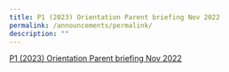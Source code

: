 ```yaml
---
title: P1 (2023) Orientation Parent briefing Nov 2022
permalink: /announcements/permalink/
description: ""
---
```

[P1 (2023) Orientation Parent briefing Nov 2022](/files/2023%20Semester%201/P1%20(2023)%20Orientation%20Parent%20briefing%20Nov%202022%20for%20Website.pdf)